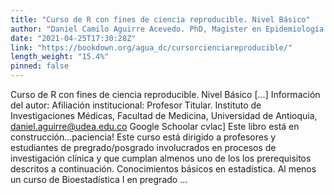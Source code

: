 ```yaml
---
title: "Curso de R con fines de ciencia reproducible. Nivel Básico"
author: "Daniel Camilo Aguirre Acevedo. PhD, Magister en Epidemiología. Estadístico informático."
date: "2021-04-25T17:30:28Z"
link: "https://bookdown.org/agua_dc/cursorcienciareproducible/"
length_weight: "15.4%"
pinned: false
---
```


Curso de R con fines de ciencia reproducible. Nivel Básico [...] Información del autor: Afiliación institucional: Profesor Titular. Instituto de Investigaciones Médicas, Facultad de Medicina, Universidad de Antioquia, daniel.aguirre@udea.edu.co Google Schoolar cvlac] Este libro está en construcción…paciencia! Este curso está dirigido a profesores y estudiantes de pregrado/posgrado involucrados en procesos de investigación clínica y que cumplan almenos uno de los los prerequisitos descritos a continuación. Conocimientos básicos en estadística. Al menos un curso de Bioestadística I en pregrado ...
